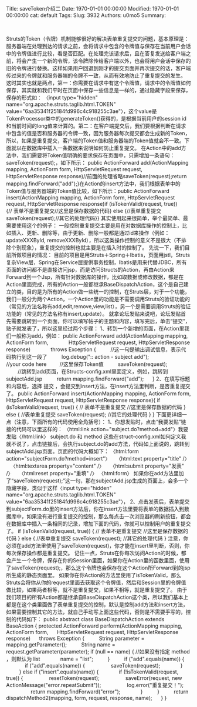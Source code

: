 Title: saveToken介绍二
Date: 1970-01-01 00:00:00
Modified: 1970-01-01 00:00:00
cat: default
Tags: 
Slug: 3932
Authors: u0mo5 
Summary: 

 

Struts的Token（令牌）机制能够很好的解决表单重复提交的问题，基本原理是：服务器端在处理到达的请求之前，会将请求中包含的令牌值与保存在当前用户会话中的令牌值进行比较，看是否匹配。在处理完该请求后，且在答复发送给客户端之前，将会产生一个新的令牌，该令牌除传给客户端以外，也会将用户会话中保存的旧的令牌进行替换。这样如果用户回退到刚才的提交页面并再次提交的话，客户端传过来的令牌就和服务器端的令牌不一致，从而有效地防止了重复提交的发生。
这时其实也就是两点，第一：你需要在请求中有这个令牌值，请求中的令牌值如何保存，其实就和我们平时在页面中保存一些信息是一样的，通过隐藏字段来保存，保存的形式如： 〈input type="hidden" name="org.apache.struts.taglib.html.TOKEN" value="6aa35341f25184fd996c4c918255c3ae"〉，这个value是TokenProcessor类中的generateToken()获得的，是根据当前用户的session id和当前时间的long值来计算的。第二：在客户端提交后，我们要根据判断在请求中包含的值是否和服务器的令牌一致，因为服务器每次提交都会生成新的Token，所以，如果是重复提交，客户端的Token值和服务器端的Token值就会不一致。下面就以在数据库中插入一条数据来说明如何防止重复提交。
在Action中的add方法中，我们需要将Token值明确的要求保存在页面中，只需增加一条语句：saveToken(request);，如下所示： public ActionForward add(ActionMapping mapping, ActionForm form, HttpServletRequest request, HttpServletResponse response)//前面的处理省略saveToken(request);return mapping.findForward("add");}在Action的insert方法中，我们根据表单中的Token值与服务器端的Token值比较，如下所示：public ActionForward insert(ActionMapping mapping, ActionForm form, HttpServletRequest request, HttpServletResponse response)if (isTokenValid(request, true)) {// 表单不是重复提交//这里是保存数据的代码} else {//表单重复提交saveToken(request);//其它的处理代码}}
其实使用起来很简单，举个最简单、最需要使用这个的例子： 一般控制重复提交主要是用在对数据库操作的控制上，比如插入、更新、删除等，由于更新、删除一般都是通过id来操作（例如：updateXXXById, removeXXXById），所以这类操作控制的意义不是很大（不排除个别现象），重复提交的控制也就主要是在插入时的控制了。
先说一下，我们目前所做项目的情况： 目前的项目是用Struts＋Spring＋Ibatis，页面用jstl，Struts复杂View层，Spring在Service层提供事务控制，Ibatis是用来代替JDBC，所有页面的访问都不是直接访问jsp，而是访问Structs的Action，再由Action来Forward到一个Jsp，所有针对数据库的操作，比如取数据或修改数据，都是在Action里面完成，所有的Action一般都继承BaseDispatchAction，这个是自己建立的类，目的是为所有的Action做一些统一的控制，在Struts层，对于一个功能，我们一般分为两个Action，一个Action里的功能是不需要调用Struts的验证功能的（常见的方法名称有add,edit,remove,view,list），另一个是需要调用Struts的验证功能的（常见的方法名称有insert,update）。
就拿论坛发贴来说吧，论坛发贴首先需要跳转到一个页面，你可以填写帖子的主题和内容，填写完后，单击“提交”，贴子就发表了，所以这里经过两个步骤： 1、转到一个新增的页面，在Action里我们一般称为add，例如： public ActionForward add(ActionMapping mapping, ActionForm form,              HttpServletRequest request, HttpServletResponse response)              throws Exception {          //这一句是输出调试信息，表示代码执行到这一段了          log.debug(":: action - subject add");                    //your code here
        //这里保存Token值          saveToken(request);                  //跳转到add页面，在Structs-config.xml里面定义，例如，跳转到subjectAdd.jsp          return mapping.findForward("add");      }
2、在填写标题和内容后，选择 提交 ，会提交到insert方法，在insert方法里判断，是否重复提交了。 public ActionForward insert(ActionMapping mapping, ActionForm form,  HttpServletRequest request, HttpServletResponse response){ if (isTokenValid(request, true)) { // 表单不是重复提交 //这里是保存数据的代码 } else { //表单重复提交 saveToken(request); //其它的处理代码 } }
下面更详细一点（注意，下面所有的代码使用全角括号）： 1、你想发贴时，点击“我要发贴”链接的代码可以里这样的： 〈html:link action="subject.do?method=add"〉我要发贴〈/html:link〉 subject.do 和 method 这些在struct-config.xml如何定义我就不说了，点击链接后，会执行subject.do的add方法，代码如上面说的，跳转到subjectAdd.jsp页面。页面的代码大概如下： 〈html:form action="subjectForm.do?method=insert"〉    〈html:text property="title" /〉    〈html:textarea property="content" /〉    〈html:submit property="发表" /〉    〈html:reset property="重填" /〉 〈html:form〉 如果你在add方法里加了“saveToken(request);”这一句，那在subjectAdd.jsp生成的页面上，会多一个隐藏字段，类似于这样〈input type="hidden" name="org.apache.struts.taglib.html.TOKEN" value="6aa35341f25184fd996c4c918255c3ae"〉，
2、点击发表后，表单提交到subjectForm.do里的insert方法后，你在insert方法里要将表单的数据插入到数据库中，如果没有进行重复提交的控制，那么每点击一次浏览器的刷新按钮，都会在数据库中插入一条相同的记录，增加下面的代码，你就可以控制用户的重复提交了。 if (isTokenValid(request, true)) { // 表单不是重复提交 //这里是保存数据的代码 } else { //表单重复提交 saveToken(request); //其它的处理代码 } 注意，你必须在add方法里使用了saveToken(request)，你才能在insert里判断，否则，你每次保存操作都是重复提交。 记住一点，Struts在你每次访问Action的时候，都会产生一个令牌，保存在你的Session里面，如果你在Action里的函数里面，使用了saveToken(request);，那么这个令牌也会保存在这个Action所Forward到的jsp所生成的静态页面里。 如果你在你Action的方法里使用了isTokenValid，那么Struts会将你从你的request里面去获取这个令牌值，然后和Session里的令牌值做比较，如果两者相等，就不是重复提交，如果不相等，就是重复提交了。
由于我们项目的所有Action都是继承自BaseDispatchAction这个类，所以我们基本上都是在这个类里面做了表单重复提交的控制，默认是控制add方法和insert方法，如果需要控制其它的方法，就自己手动写上面这些代码，否则是不需要手写的，控制的代码如下： public abstract class BaseDispatchAction extends BaseAction { protected ActionForward perform(ActionMapping mapping, ActionForm form,      HttpServletRequest request, HttpServletResponse response)      throws Exception {          String parameter = mapping.getParameter();          String name = request.getParameter(parameter); if (null == name) { //如果没有指定 method ，则默认为 list              name = "list";          }
         if ("add".equals(name)) {              if ("add".equals(name)) {                  saveToken(request);              }          } else if ("insert".equals(name)) {              if (!isTokenValid(request, true)) {                  resetToken(request);                  saveError(request, new ActionMessage("error.repeatSubmit"));                  log.error("重复提交！");                  return mapping.findForward("error");              }          }          return dispatchMethod2(mapping, form, request, response, name);      } }

